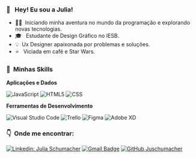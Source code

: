 <h3> 👋  &nbsp; Hey! Eu sou a Julia! </h3>

-  👩‍💻&nbsp; Iniciando minha aventura no mundo da programação e explorando novas tecnologias.
- 🎓 &nbsp; Estudante de Design Gráfico no IESB.
- 💡&nbsp; Ux Designer apaixonada por problemas e soluções.
- ⭐️ &nbsp; Viciada em café e Star Wars.

<h3> 🚀 &nbsp;Minhas Skills </h3>

**Aplicações e Dados**

  ![JavaScript](https://img.shields.io/badge/-JavaScript-333333?style=flat&logo=javascript)
  ![HTML5](https://img.shields.io/badge/-HTML5-333333?style=flat&logo=HTML5)
  ![CSS](https://img.shields.io/badge/-CSS-333333?style=flat&logo=CSS3&logoColor=1572B6)


**Ferramentas de Desenvolvimento**

  ![Visual Studio Code](https://img.shields.io/badge/-Visual%20Studio%20Code-333333?style=flat&logo=visual-studio-code&logoColor=007ACC)
 ![Trello](https://img.shields.io/badge/-Trello-333333?style=flat&logo=trello&logoColor=007ACC)
  ![Figma](https://img.shields.io/badge/-Figma-333333?style=flat&logo=figma&logoColor=007ACC)
  ![Adobe XD](https://img.shields.io/badge/-Adobe%20XD-333333?style=flat&logo=adobe-xd&logoColor=007ACC)



<h3> 👇 &nbsp;Onde me encontrar: </h3> 

[![Linkedin: Julia Schumacher](https://img.shields.io/badge/-JuliaSchumacher-blue?style=flat-square&logo=Linkedin&logoColor=white&link=LINK-DO-SEU-LINKEDIN)](https://www.linkedin.com/in/julia-schumacher-72b746205/)
[![Gmail Badge](https://img.shields.io/badge/-schumacher.julia@gmail.com-006bed?style=flat-square&logo=Gmail&logoColor=white&link=mailto:SEU-EMAIL)](mailto:schumacher.julia@gmail.com)
[![GitHub Juschumacher]( https://img.shields.io/github/followers/juschumacher?label=follow&style=social)](https://github.com/juschumacher)
